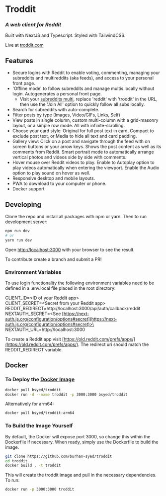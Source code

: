 # Troddit 
### _A web client for Reddit_

Built with NextJS and Typescript. Styled with TailwindCSS. 

Live at [troddit.com](https://www.troddit.com)

## Features

- Secure logins with Reddit to enable voting, commenting, managing your subreddits and multireddits (aka feeds), and access to your personal front page. 
- 'Offline mode' to follow subreddits and manage multis locally without login. Autogenerates a personal front page. 
  - Visit your [subreddits multi](https://www.reddit.com/subreddits), replace 'reddit' with 'troddit' in the URL, then use the 'Join All' option to quickly follow all subs locally. 
- Search for subreddits with auto-complete. 
- Filter posts by type (Images, Video/GIFs, Links, Self)  
- View posts in single column, custom multi-column with a grid-masonry layout, or a simple row mode. All with infinite-scrolling. 
- Choose your card style: Original for full post text in card, Compact to exclude post text, or Media to hide all text and card padding. 
- Gallery view: Click on a post and navigate through the feed with on screen buttons or your arrow keys. Shows the post content as well as its comments from Reddit. Smart portrait mode to automatically arrange vertical photos and videos side by side with comments. 
- Hover mouse over Reddit videos to play. Enable to Autoplay option to play videos automatically when entering the viewport. Enable the Audio option to play sound on hover as well.
- Responsive desktop and mobile layouts.  
- PWA to download to your computer or phone. 
- Docker support


## Developing

Clone the repo and install all packages with npm or yarn. Then to run development server: 

```sh
npm run dev
# or
yarn run dev
```
Open [http://localhost:3000](http://localhost:3000) with your browser to see the result.

To contribute create a branch and submit a PR!


### Environment Variables
To use login functionality the following environment variables need to be defined in a .env.local file placed in the root directory: 

CLIENT_ID=\<ID of your Reddit app>\
CLIENT_SECRET=\<Secret from your Reddit app>\
REDDIT_REDIRECT=http://localhost:3000/api/auth/callback/reddit  
NEXTAUTH_SECRET=\<See [https://next-auth.js.org/configuration/options#secret](https://next-auth.js.org/configuration/options#secret)>\
NEXTAUTH_URL=http://localhost:3000

To create a Reddit app visit [https://old.reddit.com/prefs/apps/](https://old.reddit.com/prefs/apps/). 
The redirect uri should match the REDDIT_REDIRECT variable. 


## Docker

### To Deploy the [Docker Image](https://hub.docker.com/r/bsyed/troddit)

```sh
docker pull bsyed/troddit
docker run -d --name troddit -p 3000:3000 bsyed/troddit
```

Alternatively for arm64: 

```sh
docker pull bsyed/troddit:arm64
```

### To Build the Image Yourself 

By default, the Docker will expose port 3000, so change this within the
Dockerfile if necessary. When ready, simply use the Dockerfile to
build the image.

```sh
git clone https://github.com/burhan-syed/troddit
cd troddit
docker build . -t troddit
```

This will create the troddit image and pull in the necessary dependencies. To run:

```sh
docker run -p 3000:3000 troddit
```

